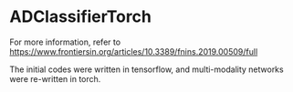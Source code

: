 # ADClassifierTorch
For more information, refer to https://www.frontiersin.org/articles/10.3389/fnins.2019.00509/full 

The initial codes were written in tensorflow, and multi-modality networks were re-written in torch.
